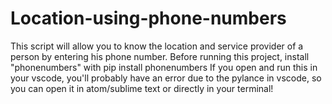 # Location-using-phone-numbers

This script will allow you to know the location and service provider of a person by entering his phone number.
Before running this project, install "phonenumbers" with pip install phonenumbers
If you open and run this in your vscode, you'll probably have an error due to the pylance in vscode, so you can open it in atom/sublime text or directly in your terminal!
